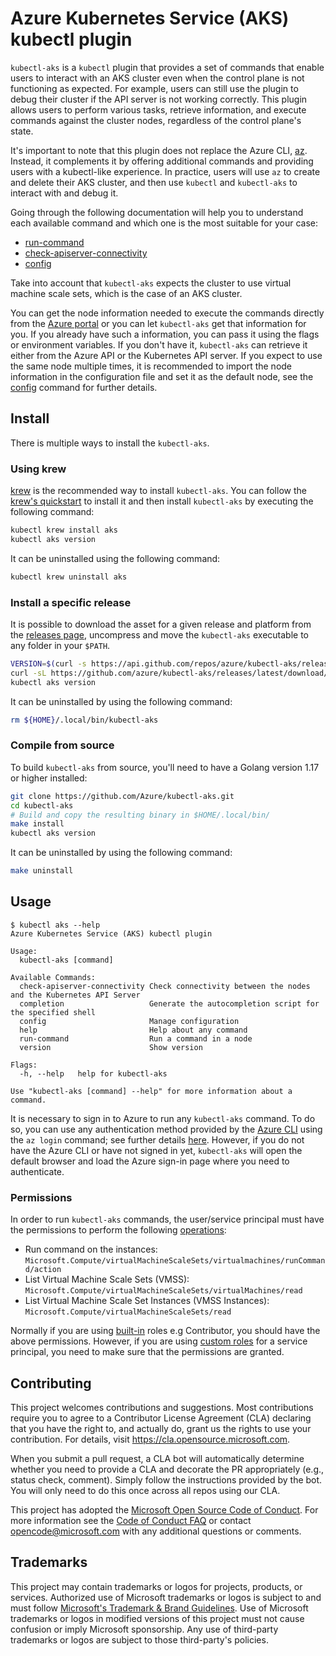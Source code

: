 # Azure Kubernetes Service (AKS) kubectl plugin

`kubectl-aks` is a `kubectl` plugin that provides a set of commands that enable
users to interact with an AKS cluster even when the control plane is not
functioning as expected. For example, users can still use the plugin to debug
their cluster if the API server is not working correctly. This plugin allows
users to perform various tasks, retrieve information, and execute commands
against the cluster nodes, regardless of the control plane's state.

It's important to note that this plugin does not replace the Azure CLI,
[az](https://learn.microsoft.com/en-us/cli/azure/?view=azure-cli-latest).
Instead, it complements it by offering additional commands and providing users
with a kubectl-like experience. In practice, users will use `az` to create and
delete their AKS cluster, and then use `kubectl` and `kubectl-aks` to interact
with and debug it.

Going through the following documentation will help you to understand each
available command and which one is the most suitable for your case:

- [run-command](docs/run-command.md)
- [check-apiserver-connectivity](docs/check-apiserver-connectivity.md)
- [config](docs/config.md)

Take into account that `kubectl-aks` expects the cluster to use virtual machine
scale sets, which is the case of an AKS cluster.

You can get the node information needed to execute the commands directly from
the [Azure portal](https://portal.azure.com/) or you can let `kubectl-aks` get
that information for you. If you already have such a information, you can pass
it using the flags or environment variables. If you don't have it, `kubectl-aks`
can retrieve it either from the Azure API or the Kubernetes API server. If you
expect to use the same node multiple times, it is recommended to import the node
information in the configuration file and set it as the default node, see the
[config](docs/config.md) command for further details.

## Install

There is multiple ways to install the `kubectl-aks`.

### Using krew

[krew](https://sigs.k8s.io/krew) is the recommended way to install `kubectl-aks`.
You can follow the [krew's
quickstart](https://krew.sigs.k8s.io/docs/user-guide/quickstart/) to install it
and then install `kubectl-aks` by executing the following command:

```bash
kubectl krew install aks
kubectl aks version
```

It can be uninstalled using the following command:

```bash
kubectl krew uninstall aks
```

### Install a specific release

It is possible to download the asset for a given release and platform from the
[releases page](https://github.com/azure/kubectl-aks/releases/), uncompress and
move the `kubectl-aks` executable to any folder in your `$PATH`.

```bash
VERSION=$(curl -s https://api.github.com/repos/azure/kubectl-aks/releases/latest | jq -r .tag_name)
curl -sL https://github.com/azure/kubectl-aks/releases/latest/download/kubectl-aks-linux-amd64-${VERSION}.tar.gz | sudo tar -C ${HOME}/.local/bin -xzf - kubectl-aks
kubectl aks version
```

It can be uninstalled by using the following command:

```bash
rm ${HOME}/.local/bin/kubectl-aks
```

### Compile from source

To build `kubectl-aks` from source, you'll need to have a Golang version 1.17
or higher installed:

```bash
git clone https://github.com/Azure/kubectl-aks.git
cd kubectl-aks
# Build and copy the resulting binary in $HOME/.local/bin/
make install
kubectl aks version
```

It can be uninstalled by using the following command:

```bash
make uninstall
```

## Usage

```
$ kubectl aks --help
Azure Kubernetes Service (AKS) kubectl plugin

Usage:
  kubectl-aks [command]

Available Commands:
  check-apiserver-connectivity Check connectivity between the nodes and the Kubernetes API Server
  completion                   Generate the autocompletion script for the specified shell
  config                       Manage configuration
  help                         Help about any command
  run-command                  Run a command in a node
  version                      Show version

Flags:
  -h, --help   help for kubectl-aks

Use "kubectl-aks [command] --help" for more information about a command.
```

It is necessary to sign in to Azure to run any `kubectl-aks` command. To do so,
you can use any authentication method provided by the [Azure
CLI](https://github.com/Azure/azure-cli/) using the `az login` command; see
further details
[here](https://docs.microsoft.com/en-us/cli/azure/authenticate-azure-cli).
However, if you do not have the Azure CLI or have not signed in yet,
`kubectl-aks` will open the default browser and load the Azure sign-in page where
you need to authenticate.

### Permissions

In order to run `kubectl-aks` commands, the user/service principal must have the permissions to perform the
following [operations](https://learn.microsoft.com/en-us/azure/role-based-access-control/resource-provider-operations):

- Run command on the instances: `Microsoft.Compute/virtualMachineScaleSets/virtualmachines/runCommand/action`
- List Virtual Machine Scale Sets (VMSS): `Microsoft.Compute/virtualMachineScaleSets/virtualMachines/read`
- List Virtual Machine Scale Set Instances (VMSS Instances): `Microsoft.Compute/virtualMachineScaleSets/read`

Normally if you are using [built-in](https://learn.microsoft.com/en-us/azure/role-based-access-control/built-in-roles)
roles e.g Contributor, you should have the above permissions. However, if you are
using [custom roles](https://learn.microsoft.com/en-us/azure/role-based-access-control/custom-roles-portal) for a
service principal, you need to make sure that the permissions are granted.

## Contributing

This project welcomes contributions and suggestions. Most contributions require
you to agree to a Contributor License Agreement (CLA) declaring that you have
the right to, and actually do, grant us the rights to use your contribution. For
details, visit https://cla.opensource.microsoft.com.

When you submit a pull request, a CLA bot will automatically determine whether
you need to provide a CLA and decorate the PR appropriately (e.g., status check,
comment). Simply follow the instructions provided by the bot. You will only need
to do this once across all repos using our CLA.

This project has adopted the [Microsoft Open Source Code of
Conduct](https://opensource.microsoft.com/codeofconduct/). For more information
see the [Code of Conduct
FAQ](https://opensource.microsoft.com/codeofconduct/faq/) or contact
[opencode@microsoft.com](mailto:opencode@microsoft.com) with any additional
questions or comments.

## Trademarks

This project may contain trademarks or logos for projects, products, or
services. Authorized use of Microsoft trademarks or logos is subject to and must
follow [Microsoft's Trademark & Brand
Guidelines](https://www.microsoft.com/en-us/legal/intellectualproperty/trademarks/usage/general).
Use of Microsoft trademarks or logos in modified versions of this project must
not cause confusion or imply Microsoft sponsorship. Any use of third-party
trademarks or logos are subject to those third-party's policies.
